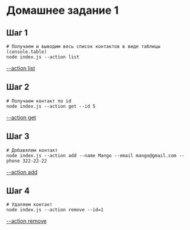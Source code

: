 # Домашнее задание 1

## Шаг 1

```shell
# Получаем и выводим весь список контактов в виде таблицы (console.table)
node index.js --action list
```

[--action list](./picture/screenshot_1.png)

## Шаг 2

```shell
# Получаем контакт по id
node index.js --action get --id 5
```

[--action get](./picture/screenshot_2.png)

## Шаг 3

```shell
# Добавялем контакт
node index.js --action add --name Mango --email mango@gmail.com --phone 322-22-22
```

[--action add](./picture/screenshot_3.png)

## Шаг 4

```shell
# Удаляем контакт
node index.js --action remove --id=1
```

[--action remove](./picture/screenshot_4.png)

